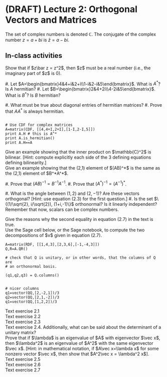 # (DRAFT) Lecture 2: Orthogonal Vectors and Matrices

The set of complex numbers is denoted $\mathbb{C}$.  The conjugate of the complex number $z=a+bi$ is $\bar z = a-bi$.

## In-class activities

<!-- Needed for Text Exercise 2.3 -->
<div class="exercise">
Show that if $z\bar z = z^2$, then $z$ must be a real number (i.e.,
the imaginary part of $z$ is 0).
</div>

<div class="exercise">

#. Let $A=\begin{bmatrix}4&4+i&2+i\\1-i&2-i&5\end{bmatrix}$.  What is
   $A^*$?  Is $A$ hermitian?
#. Let $B=\begin{bmatrix}2&4+2i\\4-2i&5\end{bmatrix}$.  What is
   $B^*$?  Is $B$ hermitian?

</div>

<div class="exercise">

#. What must be true about diagonal entries of hermitian matrices?
#. Prove that $AA^*$ is always hermitian.

</div>

<div class="asagecell">

```

# Use CDF for complex matrices
A=matrix(CDF, [[4,4+I,2+I],[1-I,2-I,5]])
print A.H # this is A^*
print A.is_hermitian()
print A.H==A
```

</div>

<div class="exercise">
Give an example showing that the inner product on $\mathbb{C}^2$ is
bilinear.
[Hint: compute explicitly each side of the 3 defining equations defining bilinearity.]
</div>

<div class="exercise">
Give an example showing that the (2,1) element of $(AB)^*$ is the same
as the (2,1) element of $B^*A^*$.
</div>

<div class="exercise">

#. Prove that $(AB)^{-1}=B^{-1}A^{-1}$.
#. Prove that $(A^*)^{-1}=(A^{-1})^*$.

</div>

<div class="exercise">

#. What is the angle between $(1,2)$ and $(2,-1)$?  Are these vectors
orthogonal? [Hint: use equation (2.3) for the first question.]
#. Is the set $\{(1/\sqrt{2}, i/\sqrt{2}), (1+i,-1)\}$ orthonormal? Is
it linearly independent?  Remember that now, scalars can be complex numbers.

</div>

<div class="exercise">
Give the reasons why the second equality in equation (2.7) in the text is true.
</div>

<div class="exercise">
Use the Sage cell below, or the Sage notebook, to compute the two
decompositions of $v$ given in equation (2.7).
</div>

<!-- http://forums.xkcd.com/viewtopic.php?f=17&t=64287 gives several -->
<!-- nice ways to get nice orthogonal matrices -->
<div class="asagecell">

```
A=matrix(RDF, [[1,4,3],[2,3,6],[-1,-4,3]])
Q,R=A.QR()

# check that Q is unitary, or in other words, that the columns of Q are
# an orthonormal basis.

(q1,q2,q3) = Q.columns()


# nicer columns
q1=vector(QQ,[2,-2,1])/3
q2=vector(QQ,[2,1,-2])/3
q1=vector(QQ,[1,2,2])/3

```

</div>

<div class="exercise">
Text exercise 2.1
</div>

<div class="exercise">
Text exercise 2.2
</div>

<div class="exercise">
Text exercise 2.3
</div>

<div class="exercise">
Text exercise 2.4.  Additionally, what can be said about the
determinant of a unitary matrix?
</div>

<div class="exercise"> Prove that if $\lambda$ is an eigenvalue of $A$
with eigenvector $\vec x$, then $\lambda^2$ is an eigenvalue of $A^2$
with the same eigenvector $\vec x$.
[Hint: in mathematical notation, if $A\vec x=\lambda x$ for some nonzero vector $\vec x$, then show that $A^2\vec x = \lambda^2 x$].
</div>

<div class="exercise">
Text exercise 2.5
</div>

<div class="exercise">
Text exercise 2.6
</div>

<div class="exercise">
Text exercise 2.7
</div>
